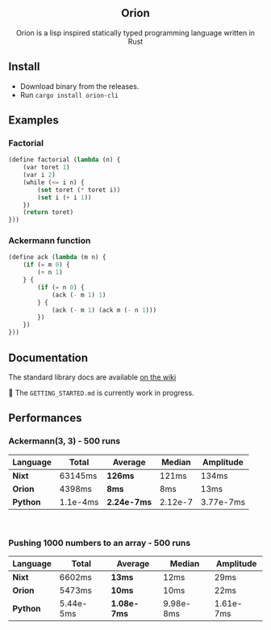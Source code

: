 <div align="center">

  Orion
  ---
  Orion is a lisp inspired statically typed programming language written in Rust

</div>

## Install

- Download binary from the releases.
- Run `cargo install orion-cli`

## Examples

### Factorial

```lisp
(define factorial (lambda (n) {
    (var toret 1)
    (var i 2)
    (while (<= i n) {
        (set toret (* toret i))
        (set i (+ i 1))
    })
    (return toret)
}))
```

### Ackermann function

```lisp
(define ack (lambda (m n) {
    (if (= m 0) {
        (+ n 1)
    } {
        (if (= n 0) {
            (ack (- m 1) 1)
        } {
            (ack (- m 1) (ack m (- n 1)))
        })
    })
}))
```

## Documentation

The standard library docs are available [on the wiki](https://github.com/Wafelack/orion-lang/wiki)

:construction: The `GETTING_STARTED.md` is currently work in progress.

## Performances

### Ackermann(3, 3) - 500 runs

| Language |  Total  | Average | Median | Amplitude |
|----------|---------|---------|--------|-----------|
|   **Nixt**   | 63145ms |  **126ms**  |  121ms |   134ms   |
|**Orion** |  4398ms |   **8ms**   |   8ms  |  13ms         |
|**Python**| 1.1e-4ms | **2.24e-7ms** | 2.12e-7 | 3.77e-7ms

<br>

### Pushing 1000 numbers to an array - 500 runs

| Language |  Total  | Average | Median | Amplitude |
|----------|---------|---------|--------|-----------|
|   **Nixt**   | 6602ms |  **13ms**  |  12ms |   29ms   |
|**Orion** |  5473ms |   **10ms**   |   10ms  |  22ms         |
|**Python**| 5.44e-5ms | **1.08e-7ms** | 9.98e-8ms| 1.61e-7ms